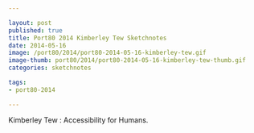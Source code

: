```yaml
---

layout: post
published: true
title: Port80 2014 Kimberley Tew Sketchnotes
date: 2014-05-16
image: /port80/2014/port80-2014-05-16-kimberley-tew.gif
image-thumb: port80/2014/port80-2014-05-16-kimberley-tew-thumb.gif
categories: sketchnotes

tags:
- port80-2014

---
```


Kimberley Tew : Accessibility for Humans.